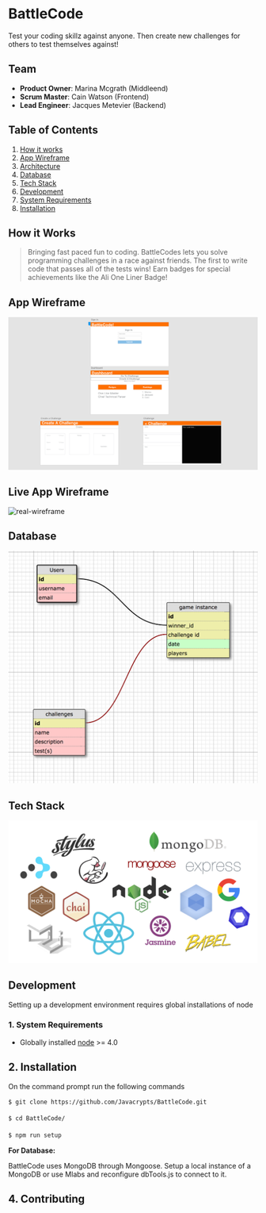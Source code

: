 # BattleCode

Test your coding skillz against anyone. Then create new challenges for others to test themselves against!

## Team

  - __Product Owner__: Marina Mcgrath (Middleend)
  - __Scrum Master__: Cain Watson (Frontend)
  - __Lead Engineer__: Jacques Metevier (Backend)

## Table of Contents

1. [How it works](#how-it-works)
2. [App Wireframe](#wireframe)
3. [Architecture](#architecture)
4. [Database](#database)
5. [Tech Stack](#tech-stack)
6. [Development](#development)
  6. [System Requirements](#system-requirements)
  6. [Installation](#installation)

## <a name="how-it-works"></a>How it Works

> Bringing fast paced fun to coding.
BattleCodes lets you solve programming challenges in a race against friends. The first to write code that passes all of the tests wins! Earn badges for special achievements like the Ali One Liner Badge!

## <a name="wireframe"></a>App Wireframe
![final-wireframe](images/wireframe.png)

## <a name="live-app-wireframe"></a>Live App Wireframe
![real-wireframe]()

## <a name="Database"></a>Database
![database](images/db.png)

## <a name="tech-stack"></a>Tech Stack
![final-tech-tack](images/stack-no-socketio.png)

## <a name="development"></a>Development
Setting up a development environment requires global installations of node


### <a name="system-requirements"></a>1. System Requirements

* Globally installed [node](https://nodejs.org/en/) >= 4.0

## <a name="installation"></a>2. Installation

On the command prompt run the following commands

```sh
$ git clone https://github.com/Javacrypts/BattleCode.git

$ cd BattleCode/

$ npm run setup
```


**For Database:**

BattleCode uses MongoDB through Mongoose. Setup a local instance of a MongoDB or use Mlabs and reconfigure dbTools.js to connect to it.

## <a name="contributing"></a>4. Contributing
